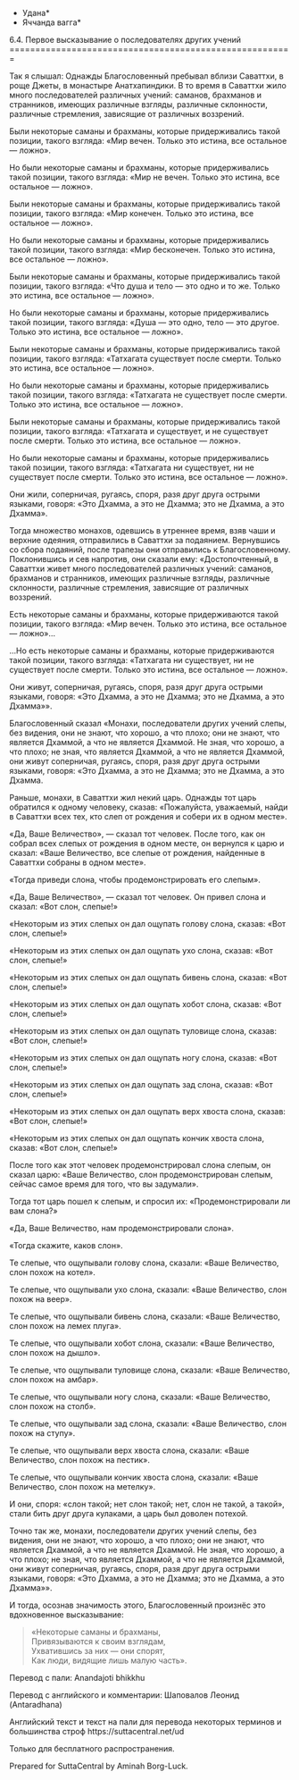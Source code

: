 * Удана*
* Яччанда вагга*

6\.4\. Первое высказывание о последователях других учений
\=\=\=\=\=\=\=\=\=\=\=\=\=\=\=\=\=\=\=\=\=\=\=\=\=\=\=\=\=\=\=\=\=\=\=\=\=\=\=\=\=\=\=\=\=\=\=\=\=\=\=\=\=\=\=

Так я слышал: Однажды Благословенный пребывал вблизи Саваттхи, в роще Джеты, в монастыре Анатхапиндики\. В то время в Саваттхи жило много последователей различных учений: саманов, брахманов и странников, имеющих различные взгляды, различные склонности, различные стремления, зависящие от различных воззрений\.

Были некоторые саманы и брахманы, которые придерживались такой позиции, такого взгляда: «Мир вечен\. Только это истина, все остальное — ложно»\.

Но были некоторые саманы и брахманы, которые придерживались такой позиции, такого взгляда: «Мир не вечен\. Только это истина, все остальное — ложно»\.

Были некоторые саманы и брахманы, которые придерживались такой позиции, такого взгляда: «Мир конечен\. Только это истина, все остальное — ложно»\.

Но были некоторые саманы и брахманы, которые придерживались такой позиции, такого взгляда: «Мир бесконечен\. Только это истина, все остальное — ложно»\.

Были некоторые саманы и брахманы, которые придерживались такой позиции, такого взгляда: «Что душа и тело — это одно и то же\. Только это истина, все остальное — ложно»\.

Но были некоторые саманы и брахманы, которые придерживались такой позиции, такого взгляда: «Душа — это одно, тело — это другое\. Только это истина, все остальное — ложно»\.

Были некоторые саманы и брахманы, которые придерживались такой позиции, такого взгляда: «Татхагата существует после смерти\. Только это истина, все остальное — ложно»\.

Но были некоторые саманы и брахманы, которые придерживались такой позиции, такого взгляда: «Татхагата не существует после смерти\. Только это истина, все остальное — ложно»\.

Были некоторые саманы и брахманы, которые придерживались такой позиции, такого взгляда: «Татхагата и существует, и не существует после смерти\. Только это истина, все остальное — ложно»\.

Но были некоторые саманы и брахманы, которые придерживались такой позиции, такого взгляда: «Татхагата ни существует, ни не существует после смерти\. Только это истина, все остальное — ложно»\.

Они жили, соперничая, ругаясь, споря, разя друг друга острыми языками, говоря: «Это Дхамма, а это не Дхамма; это не Дхамма, а это Дхамма»\.

Тогда множество монахов, одевшись в утреннее время, взяв чаши и верхние одеяния, отправились в Саваттхи за подаянием\. Вернувшись со сбора подаяний, после трапезы они отправились к Благословенному\. Поклонившись и сев напротив, они сказали ему: «Достопочтенный, в Саваттхи живет много последователей различных учений: саманов, брахманов и странников, имеющих различные взгляды, различные склонности, различные стремления, зависящие от различных воззрений\.

Есть некоторые саманы и брахманы, которые придерживаются такой позиции, такого взгляда: «Мир вечен\. Только это истина, все остальное — ложно»…

…Но есть некоторые саманы и брахманы, которые придерживаются такой позиции, такого взгляда: «Татхагата ни существует, ни не существует после смерти\. Только это истина, все остальное — ложно»\.

Они живут, соперничая, ругаясь, споря, разя друг друга острыми языками, говоря: «Это Дхамма, а это не Дхамма; это не Дхамма, а это Дхамма»»\.

Благословенный сказал «Монахи, последователи других учений слепы, без видения, они не знают, что хорошо, а что плохо; они не знают, что является Дхаммой, а что не является Дхаммой\. Не зная, что хорошо, а что плохо; не зная, что является Дхаммой, а что не является Дхаммой, они живут соперничая, ругаясь, споря, разя друг друга острыми языками, говоря: «Это Дхамма, а это не Дхамма; это не Дхамма, а это Дхамма\.

Раньше, монахи, в Саваттхи жил некий царь\. Однажды тот царь обратился к одному человеку, сказав: «Пожалуйста, уважаемый, найди в Саваттхи всех тех, кто слеп от рождения и собери их в одном месте»\.

«Да, Ваше Величество», — сказал тот человек\. После того, как он собрал всех слепых от рождения в одном месте, он вернулся к царю и сказал: «Ваше Величество, все слепые от рождения, найденные в Саваттхи собраны в одном месте»\.

«Тогда приведи слона, чтобы продемонстрировать его слепым»\.

«Да, Ваше Величество», — сказал тот человек\. Он привел слона и сказал: «Вот слон, слепые\!»

«Некоторым из этих слепых он дал ощупать голову слона, сказав: «Вот слон, слепые\!»

«Некоторым из этих слепых он дал ощупать ухо слона, сказав: «Вот слон, слепые\!»

«Некоторым из этих слепых он дал ощупать бивень слона, сказав: «Вот слон, слепые\!»

«Некоторым из этих слепых он дал ощупать хобот слона, сказав: «Вот слон, слепые\!»

«Некоторым из этих слепых он дал ощупать туловище слона, сказав: «Вот слон, слепые\!»

«Некоторым из этих слепых он дал ощупать ногу слона, сказав: «Вот слон, слепые\!»

«Некоторым из этих слепых он дал ощупать зад слона, сказав: «Вот слон, слепые\!»

«Некоторым из этих слепых он дал ощупать верх хвоста слона, сказав: «Вот слон, слепые\!»

«Некоторым из этих слепых он дал ощупать кончик хвоста слона, сказав: «Вот слон, слепые\!»

После того как этот человек продемонстрировал слона слепым, он сказал царю: «Ваше Величество, слон продемонстрирован слепым, сейчас самое время для того, что вы задумали»\.

Тогда тот царь пошел к слепым, и спросил их: «Продемонстрировали ли вам слона?»

«Да, Ваше Величество, нам продемонстрировали слона»\.

«Тогда скажите, каков слон»\.

Те слепые, что ощупывали голову слона, сказали: «Ваше Величество, слон похож на котел»\.

Те слепые, что ощупывали ухо слона, сказали: «Ваше Величество, слон похож на веер»\.

Те слепые, что ощупывали бивень слона, сказали: «Ваше Величество, слон похож на лемех плуга»\.

Те слепые, что ощупывали хобот слона, сказали: «Ваше Величество, слон похож на дышло»\.

Те слепые, что ощупывали туловище слона, сказали: «Ваше Величество, слон похож на амбар»\.

Те слепые, что ощупывали ногу слона, сказали: «Ваше Величество, слон похож на столб»\.

Те слепые, что ощупывали зад слона, сказали: «Ваше Величество, слон похож на ступу»\.

Те слепые, что ощупывали верх хвоста слона, сказали: «Ваше Величество, слон похож на пестик»\.

Те слепые, что ощупывали кончик хвоста слона, сказали: «Ваше Величество, слон похож на метелку»\.

И они, споря: «слон такой; нет слон такой; нет, слон не такой, а такой», стали бить друг друга кулаками, а царь был доволен потехой\.

Точно так же, монахи, последователи других учений слепы, без видения, они не знают, что хорошо, а что плохо; они не знают, что является Дхаммой, а что не является Дхаммой\. Не зная, что хорошо, а что плохо; не зная, что является Дхаммой, а что не является Дхаммой, они живут соперничая, ругаясь, споря, разя друг друга острыми языками, говоря: «Это Дхамма, а это не Дхамма; это не Дхамма, а это Дхамма»»\.

И тогда, осознав значимость этого, Благословенный произнёс это вдохновенное высказывание:

> «Некоторые саманы и брахманы,  
> Привязываются к своим взглядам,  
> Ухватившись за них — они спорят,  
> Как люди, видящие лишь малую часть»\.

Перевод с пали: Anandajoti bhikkhu

Перевод с английского и комментарии: Шаповалов Леонид \(Antaradhana\)

Английский текст и текст на пали для перевода некоторых терминов и большинства строф https://suttacentral\.net/ud

  

Только для бесплатного распространения\.

  

Prepared for SuttaCentral by Aminah Borg\-Luck\.